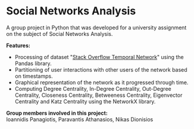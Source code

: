# Social Networks Analysis
A group project in Python that was developed for a university assignment on the subject of Social Networks Analysis.

**Features:**
- Processing of dataset "[Stack Overflow Temporal Network](https://snap.stanford.edu/data/sx-stackoverflow.html)" using the Pandas library.
- Partitioning of user interactions with other users of the network based on timestamps.
- Graphical representation of the network as it progressed through time.
- Computing Degree Centrality, In-Degree Centrality, Out-Degree Centrality, Closeness Centrality, Betweeness Centrality, Eigenvector Centrality and Katz Centrality using the NetworkX library.

**Group members involved in this project:**  
Ioannidis Panagiotis, Paravantis Athanasios, Nikas Dionisios
